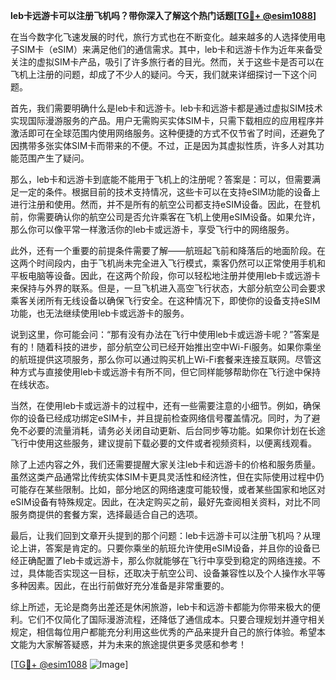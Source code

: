 **leb卡远游卡可以注册飞机吗？带你深入了解这个热门话题[[TG💪+ @esim1088](https://t.me/s/esim1088)]**

在当今数字化飞速发展的时代，旅行方式也在不断变化。越来越多的人选择使用电子SIM卡（eSIM）来满足他们的通信需求。其中，leb卡和远游卡作为近年来备受关注的虚拟SIM卡产品，吸引了许多旅行者的目光。然而，关于这些卡是否可以在飞机上注册的问题，却成了不少人的疑问。今天，我们就来详细探讨一下这个问题。

首先，我们需要明确什么是leb卡和远游卡。leb卡和远游卡都是通过虚拟SIM技术实现国际漫游服务的产品。用户无需购买实体SIM卡，只需下载相应的应用程序并激活即可在全球范围内使用网络服务。这种便捷的方式不仅节省了时间，还避免了因携带多张实体SIM卡而带来的不便。不过，正是因为其虚拟性质，许多人对其功能范围产生了疑问。

那么，leb卡和远游卡到底能不能用于飞机上的注册呢？答案是：可以，但需要满足一定的条件。根据目前的技术支持情况，这些卡可以在支持eSIM功能的设备上进行注册和使用。然而，并不是所有的航空公司都支持eSIM设备。因此，在登机前，你需要确认你的航空公司是否允许乘客在飞机上使用eSIM设备。如果允许，那么你可以像平常一样激活你的leb卡或远游卡，享受飞行中的网络服务。

此外，还有一个重要的前提条件需要了解——航班起飞前和降落后的地面阶段。在这两个时间段内，由于飞机尚未完全进入飞行模式，乘客仍然可以正常使用手机和平板电脑等设备。因此，在这两个阶段，你可以轻松地注册并使用leb卡或远游卡来保持与外界的联系。但是，一旦飞机进入高空飞行状态，大部分航空公司会要求乘客关闭所有无线设备以确保飞行安全。在这种情况下，即使你的设备支持eSIM功能，也无法继续使用leb卡或远游卡的服务。

说到这里，你可能会问：“那有没有办法在飞行中使用leb卡或远游卡呢？”答案是有的！随着科技的进步，部分航空公司已经开始推出空中Wi-Fi服务。如果你乘坐的航班提供这项服务，那么你可以通过购买机上Wi-Fi套餐来连接互联网。尽管这种方式与直接使用leb卡或远游卡有所不同，但它同样能够帮助你在飞行途中保持在线状态。

当然，在使用leb卡或远游卡的过程中，还有一些需要注意的小细节。例如，确保你的设备已经成功绑定eSIM卡，并且提前检查网络信号覆盖情况。同时，为了避免不必要的流量消耗，请务必关闭自动更新、后台同步等功能。如果你计划在长途飞行中使用这些服务，建议提前下载必要的文件或者视频资料，以便离线观看。

除了上述内容之外，我们还需要提醒大家关注leb卡和远游卡的价格和服务质量。虽然这类产品通常比传统实体SIM卡更具灵活性和经济性，但在实际使用过程中仍可能存在某些限制。比如，部分地区的网络速度可能较慢，或者某些国家和地区对eSIM设备有特殊规定。因此，在决定购买之前，最好先查阅相关资料，对比不同服务商提供的套餐方案，选择最适合自己的选项。

最后，让我们回到文章开头提到的那个问题：leb卡远游卡可以注册飞机吗？从理论上讲，答案是肯定的。只要你乘坐的航班允许使用eSIM设备，并且你的设备已经正确配置了leb卡或远游卡，那么你就能够在飞行中享受到稳定的网络连接。不过，具体能否实现这一目标，还取决于航空公司、设备兼容性以及个人操作水平等多种因素。因此，在出行前做好充分准备是非常重要的。

综上所述，无论是商务出差还是休闲旅游，leb卡和远游卡都能为你带来极大的便利。它们不仅简化了国际漫游流程，还降低了通信成本。只要合理规划并遵守相关规定，相信每位用户都能充分利用这些优秀的产品来提升自己的旅行体验。希望本文能为大家解答疑惑，并为未来的旅途提供更多灵感和参考！

[[TG💪+ @esim1088](https://t.me/s/esim1088) ![Image](https://i.postimg.cc/4NQfJmqS/Snipaste-2025-05-13-00-14-12.png)]